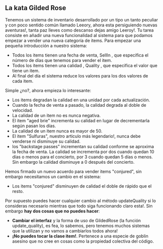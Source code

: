 ## La kata Gilded Rose ##

Tenemos un sistema de inventario desarrollado por un tipo un tanto peculiar y con poco sentido común llamado Leeory, ahora esta persiguiendo nuevas aventuras!, tanta paz lleves como descanso dejas amigo Leeroy!. Tu tarea consiste en añadir una nueva funcionalidad al sistema para que podamos empezar a vender una nueva categoría de items. Para empezar una pequeña introducción a nuestro sistema:

- Todos los items tienen una fecha de venta, SellIn , que especifica el número de días que tenemos para vender el item.
- Todos los items tienen una calidad , Quality , que especifica el valor que tiene un item.
- Al final del día el sistema reduce los valores para los dos valores de cada item.

Simple ¿no?, ahora empieza lo interesante:

- Los items degradan la calidad en una unidad por cada actualización.
- Cuando la fecha de venta a pasado, la calidad degrada al doble de velocidad.
- La calidad de un item no es nunca negativa.
- El item "aged brie" incrementa su calidad en lugar de decrementarla según pasan los días.
- La calidad de un item nunca es mayor de 50.
- El item "Sulfuras", nuestro articulo más legendario!, nunca debe venderse ni disminuye su calidad.
- los "backstage passes" incrementan su calidad conforme se aproxima la fecha de venta. La calidad se incrementa por dos cuando quedan 10 días o menos para el concierto, por 3 cuando quedan 5 días o menos. Sin embargo la calidad disminuye a 0 después del concierto.

Hemos firmado un nuevo acuerdo para vender items "conjured", sin embargo necesitamos un cambio en el sistema:

- Los items "conjured" disminuyen de calidad el doble de rápido que el resto.

Por supuesto puedes hacer cualquier cambio al método updateQuality si lo consideras necesario mientras que todo siga funcionando claro esta!. Sin embargo **hay dos cosas que no puedes hacer**:

- **Cambiar el interfaz** y la forma de uso de GildedRose (la función update_quality), es fea, lo sabemos, pero tenemos muchos sistemas que la utilizan y no vamos a cambiarlos todos ahora!
- **¡No puedes tocar la clase item!**. Pertenece a una especie de goblin asesino que no cree en cosas como la propiedad colectiva del código.

